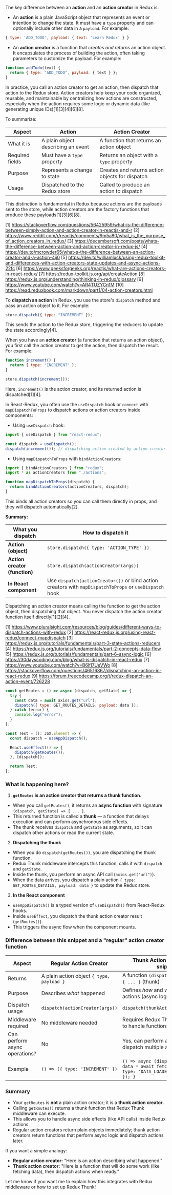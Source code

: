 The key difference between an **action** and an **action creator** in Redux is:

- An **action** is a plain JavaScript object that represents an event or intention to change the state. It must have a `type`
  property and can optionally include other data in a `payload`. For example:

```js
{ type: 'ADD_TODO', payload: { text: 'Learn Redux' } }
```

- An **action creator** is a function that _creates and returns_ an action object. It encapsulates the process of building
  the action, often taking parameters to customize the payload. For example:

```js
function addTodo(text) {
  return { type: "ADD_TODO", payload: { text } };
}
```

In practice, you call an action creator to get an action, then dispatch that action to the Redux store. Action creators help
keep your code organized, reusable, and maintainable by centralizing how actions are constructed, especially when the action
requires some logic or dynamic data (like generating unique IDs)[1][3][4][6][8].

To summarize:

| Aspect          | Action                             | Action Creator                                  |
| --------------- | ---------------------------------- | ----------------------------------------------- |
| What it is      | A plain object describing an event | A function that returns an action object        |
| Required fields | Must have a `type` property        | Returns an object with a `type` property        |
| Purpose         | Represents a change to state       | Creates and returns action objects for dispatch |
| Usage           | Dispatched to the Redux store      | Called to produce an action to dispatch         |

This distinction is fundamental in Redux because actions are the payloads sent to the store, while action creators are the
factory functions that produce these payloads[1][3][6][8].

[1]
https://stackoverflow.com/questions/56425959/what-is-the-difference-between-simply-action-and-action-creator-in-reactjs-and-r
[2] https://www.reddit.com/r/reactjs/comments/9m5a80/what_is_the_purpose_of_action_creators_in_redux/ [3]
https://decembersoft.com/posts/whats-the-difference-between-action-and-action-creator-in-redux-js/ [4]
https://dev.to/mcrowder65/what-s-the-difference-between-an-action-creator-and-a-action-4ij0 [5]
https://dev.to/williamluck/using-redux-toolkit-and-differences-with-action-creators-state-updates-and-async-actions-22fc [6]
https://www.geeksforgeeks.org/reactjs/what-are-actions-creators-in-react-redux/ [7]
https://redux-toolkit.js.org/api/createAction [8] https://redux.js.org/understanding/thinking-in-redux/glossary [9]
https://www.youtube.com/watch?v=AR4TUZYCn1M [10] https://read.reduxbook.com/markdown/part1/04-action-creators.html

To **dispatch an action** in Redux, you use the store's `dispatch` method and pass an action object to it. For example:

```js
store.dispatch({ type: "INCREMENT" });
```

This sends the action to the Redux store, triggering the reducers to update the state accordingly[4].

When you have an **action creator** (a function that returns an action object), you first call the action creator to get the
action, then dispatch the result. For example:

```js
function increment() {
  return { type: "INCREMENT" };
}

store.dispatch(increment());
```

Here, `increment()` is the action creator, and its returned action is dispatched[1][4].

In React-Redux, you often use the `useDispatch` hook or `connect` with `mapDispatchToProps` to dispatch actions or action
creators inside components:

- Using `useDispatch` hook:

```js
import { useDispatch } from "react-redux";

const dispatch = useDispatch();
dispatch(increment()); // dispatching action created by action creator
```

- Using `mapDispatchToProps` with `bindActionCreators`:

```js
import { bindActionCreators } from "redux";
import * as actionCreators from "./actions";

function mapDispatchToProps(dispatch) {
  return bindActionCreators(actionCreators, dispatch);
}
```

This binds all action creators so you can call them directly in props, and they will dispatch automatically[2].

**Summary:**

| What you dispatch             | How to dispatch it                                                                                      |
| ----------------------------- | ------------------------------------------------------------------------------------------------------- |
| **Action (object)**           | `store.dispatch({ type: 'ACTION_TYPE' })`                                                               |
| **Action creator (function)** | `store.dispatch(actionCreator(args))`                                                                   |
| **In React component**        | Use `dispatch(actionCreator())` or bind action creators with `mapDispatchToProps` or `useDispatch` hook |

Dispatching an action creator means calling the function to get the action object, then dispatching that object. You never
dispatch the action creator function itself directly[1][2][4].

[1] https://www.pluralsight.com/resources/blog/guides/different-ways-to-dispatch-actions-with-redux [2]
https://react-redux.js.org/using-react-redux/connect-mapdispatch [3]
https://redux.js.org/tutorials/fundamentals/part-3-state-actions-reducers [4]
https://redux.js.org/tutorials/fundamentals/part-2-concepts-data-flow [5]
https://redux.js.org/tutorials/fundamentals/part-6-async-logic [6]
https://30dayscoding.com/blog/what-is-dispatch-in-react-redux [7] https://www.youtube.com/watch?v=B6lfI7UeVWo [8]
https://stackoverflow.com/questions/46516867/dispatching-an-action-in-react-redux [9]
https://forum.freecodecamp.org/t/redux-dispatch-an-action-event/726228

```js
const getRoutes = () => async (dispatch, getState) => {
  try {
    const data = await axios.get("url");
    dispatch({ type: GET_ROUTES_DETAILS, payload: data });
  } catch (error) {
    console.log("error");
  }
};

const Test = (): JSX.Element => {
  const dispatch = useAppDispatch();

  React.useEffect(() => {
    dispatch(getRoutes());
  }, [dispatch]);

  return Test;
};
```

### What is happening here?

1. **`getRoutes` is an action creator that returns a thunk function.**

- When you call `getRoutes()`, it returns an **async function** with signature `(dispatch, getState) => { ... }`.
- This returned function is called a **thunk** — a function that delays execution and can perform asynchronous side effects.
- The thunk receives `dispatch` and `getState` as arguments, so it can dispatch other actions or read the current state.

2. **Dispatching the thunk**

- When you do `dispatch(getRoutes())`, you are dispatching the thunk function.
- Redux Thunk middleware intercepts this function, calls it with `dispatch` and `getState`.
- Inside the thunk, you perform an async API call (`axios.get("url")`).
- When the data arrives, you dispatch a plain action `{ type: GET_ROUTES_DETAILS, payload: data }` to update the Redux store.

3. **In the React component**

- `useAppDispatch()` is a typed version of `useDispatch()` from React-Redux hooks.
- Inside `useEffect`, you dispatch the thunk action creator result (`getRoutes()`).
- This triggers the async flow when the component mounts.

### Difference between this snippet and a "regular" action creator function

| Aspect                        | Regular Action Creator                    | Thunk Action Creator (Your snippet)                                                                           |
| ----------------------------- | ----------------------------------------- | ------------------------------------------------------------------------------------------------------------- |
| Returns                       | A plain action object `{ type, payload }` | A function `(dispatch, getState) => { ... }` (thunk)                                                          |
| Purpose                       | Describes _what_ happened                 | Defines _how_ and _when_ to dispatch actions (async logic)                                                    |
| Dispatch usage                | `dispatch(actionCreator(args))`           | `dispatch(thunkActionCreator(args))`                                                                          |
| Middleware required           | No middleware needed                      | Requires Redux Thunk middleware to handle functions                                                           |
| Can perform async operations? | No                                        | Yes, can perform async calls and dispatch multiple actions                                                    |
| Example                       | `() => ({ type: 'INCREMENT' })`           | `() => async (dispatch) => { const data = await fetch(); dispatch({ type: 'DATA_LOADED', payload: data }); }` |

### Summary

- Your `getRoutes` is **not** a plain action creator; it is a **thunk action creator**.
- Calling `getRoutes()` returns a thunk function that Redux Thunk middleware can execute.
- This allows you to handle async side effects (like API calls) inside Redux actions.
- Regular action creators return plain objects immediately; thunk action creators return functions that perform async logic
  and dispatch actions later.

If you want a simple analogy:

- **Regular action creator:** "Here is an action describing what happened."
- **Thunk action creator:** "Here is a function that will do some work (like fetching data), then dispatch actions when
  ready."

Let me know if you want me to explain how this integrates with Redux middleware or how to set up Redux Thunk!

